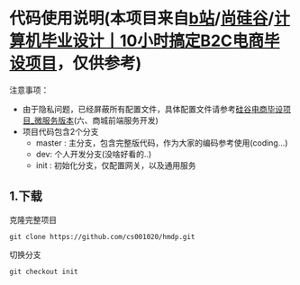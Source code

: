 # 代码使用说明(本项目来自[b站](https://www.bilibili.com/)/[尚硅谷](https://space.bilibili.com/302417610)/[计算机毕业设计丨10小时搞定B2C电商毕设项目](https://www.bilibili.com/video/BV1x14y1p73e)，仅供参考)

注意事项：
- 由于隐私问题，已经屏蔽所有配置文件，具体配置文件请参考[硅谷电商毕设项目_微服务版本](https://www.wolai.com/atguigu/m4z5zhigfZdUSvfTUJvYZM)(六、商城前端服务开发)
- 项目代码包含2个分支
  - master : 主分支，包含完整版代码，作为大家的编码参考使用(coding...)
  - dev: 个人开发分支(没啥好看的..)
  - init : 初始化分支，仅配置网关，以及通用服务

## 1.下载
克隆完整项目
```git
git clone https://github.com/cs001020/hmdp.git
```
切换分支
```git
git checkout init
```